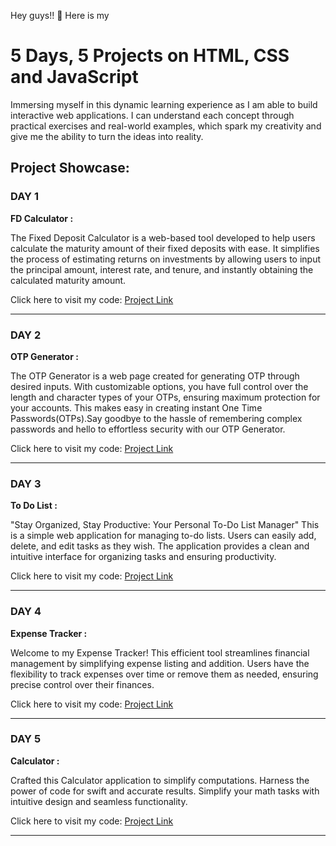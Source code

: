 Hey guys!! 🚀 Here is my

# 5 Days, 5 Projects on HTML, CSS and JavaScript

Immersing myself in this dynamic learning experience as I am able to build interactive web applications. I can understand each concept through practical exercises and real-world examples, which spark my creativity and give me the ability to turn the ideas into reality.

## Project Showcase:

### DAY 1

**FD Calculator :**

The Fixed Deposit Calculator is a web-based tool developed to help users calculate the maturity amount of their fixed deposits with ease. It simplifies the process of estimating returns on investments by allowing users to input the principal amount, interest rate, and tenure, and instantly obtaining the calculated maturity amount.

Click here to visit my code: [Project Link](https://github.com/MadhuVarshaP/JS-Projects/tree/main/FD_Calculator)

---

### DAY 2

**OTP Generator :**

The OTP Generator is a web page created for generating OTP through desired inputs. With customizable options, you have full control over the length and character types of your OTPs, ensuring maximum protection for your accounts. This makes easy in creating instant One Time Passwords(OTPs).Say goodbye to the hassle of remembering complex passwords and hello to effortless security with our OTP Generator.

Click here to visit my code: [Project Link](https://github.com/MadhuVarshaP/JS-Projects/tree/main/OTP_Generator)

---

### DAY 3

**To Do List :**

"Stay Organized, Stay Productive: Your Personal To-Do List Manager"
This is a simple web application for managing to-do lists. Users can easily add, delete, and edit tasks as they wish. The application provides a clean and intuitive interface for organizing tasks and ensuring productivity.

Click here to visit my code: [Project Link](https://github.com/MadhuVarshaP/JS-Projects/tree/main/ToDoList)

---

### DAY 4

**Expense Tracker :**

Welcome to my Expense Tracker! This efficient tool streamlines financial management by simplifying expense listing and addition. Users have the flexibility to track expenses over time or remove them as needed, ensuring precise control over their finances.

Click here to visit my code: [Project Link](https://github.com/MadhuVarshaP/JS-Projects/tree/main/Expense_Tracker)

---

### DAY 5

**Calculator :**

Crafted this Calculator application to simplify computations. Harness the power of code for swift and accurate results. Simplify your math tasks with intuitive design and seamless functionality. 

Click here to visit my code: [Project Link](https://github.com/MadhuVarshaP/JS-Projects/tree/main/Calculator)

---
